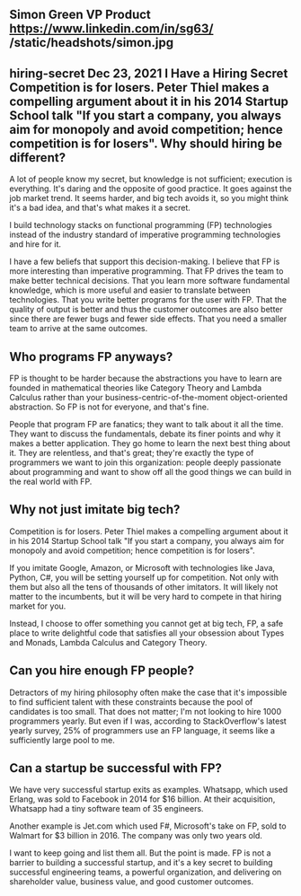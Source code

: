 Simon Green
VP Product
https://www.linkedin.com/in/sg63/
/static/headshots/simon.jpg
---
hiring-secret
Dec 23, 2021
I Have a Hiring Secret
Competition is for losers. Peter Thiel makes a compelling argument about it in his 2014 Startup School talk "If you start a company, you always aim for monopoly and avoid competition; hence competition is for losers". Why should hiring be different?
---
A lot of people know my secret, but knowledge is not sufficient; execution is everything. It's daring and the opposite of good practice. It goes against the job market trend. It seems harder, and big tech avoids it, so you might think it's a bad idea, and that's what makes it a secret.

I build technology stacks on functional programming (FP) technologies instead of the industry standard of imperative programming technologies and hire for it.

I have a few beliefs that support this decision-making. I believe that FP is more interesting than imperative programming. That FP drives the team to make better technical decisions. That you learn more software fundamental knowledge, which is more useful and easier to translate between technologies. That you write better programs for the user with FP. That the quality of output is better and thus the customer outcomes are also better since there are fewer bugs and fewer side effects. That you need a smaller team to arrive at the same outcomes.

## Who programs FP anyways?
FP is thought to be harder because the abstractions you have to learn are founded in mathematical theories like Category Theory and Lambda Calculus rather than your business-centric-of-the-moment object-oriented abstraction. So FP is not for everyone, and that's fine.

People that program FP are fanatics; they want to talk about it all the time. They want to discuss the fundamentals, debate its finer points and why it makes a better application. They go home to learn the next best thing about it. They are relentless, and that's great; they're exactly the type of programmers we want to join this organization: people deeply passionate about programming and want to show off all the good things we can build in the real world with FP.

## Why not just imitate big tech?
Competition is for losers. Peter Thiel makes a compelling argument about it in his 2014 Startup School talk "If you start a company, you always aim for monopoly and avoid competition; hence competition is for losers".

If you imitate Google, Amazon, or Microsoft with technologies like Java, Python, C#, you will be setting yourself up for competition. Not only with them but also all the tens of thousands of other imitators. It will likely not matter to the incumbents, but it will be very hard to compete in that hiring market for you.

Instead, I choose to offer something you cannot get at big tech, FP, a safe place to write delightful code that satisfies all your obsession about Types and Monads, Lambda Calculus and Category Theory.

## Can you hire enough FP people?
Detractors of my hiring philosophy often make the case that it's impossible to find sufficient talent with these constraints because the pool of candidates is too small. That does not matter; I'm not looking to hire 1000 programmers yearly. But even if I was, according to StackOverflow's latest yearly survey, 25% of programmers use an FP language, it seems like a sufficiently large pool to me.

## Can a startup be successful with FP?
We have very successful startup exits as examples. Whatsapp, which used Erlang, was sold to Facebook in 2014 for $16 billion. At their acquisition, Whatsapp had a tiny software team of 35 engineers.

Another example is Jet.com which used F#, Microsoft's take on FP, sold to Walmart for $3 billion in 2016. The company was only two years old.

I want to keep going and list them all. But the point is made. FP is not a barrier to building a successful startup, and it's a key secret to building successful engineering teams, a powerful organization, and delivering on shareholder value, business value, and good customer outcomes.
